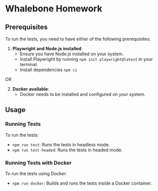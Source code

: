 # Whalebone Homework

## Prerequisites

To run the tests, you need to have either of the following prerequisites:

1. **Playwright and Node.js installed**:
    - Ensure you have Node.js installed on your system.
    - Install Playwright by running `npm init playwright@latest` in your terminal.
    - Install dependencies `npm ci`

OR

2. **Docker available**:
    - Docker needs to be installed and configured on your system.

## Usage

### Running Tests

To run the tests:

- `npm run test`: Runs the tests in headless mode.
- `npm run test-headed`: Runs the tests in headed mode.

### Running Tests with Docker

To run the tests using Docker:

- `npm run docker`: Builds and runs the tests inside a Docker container.
